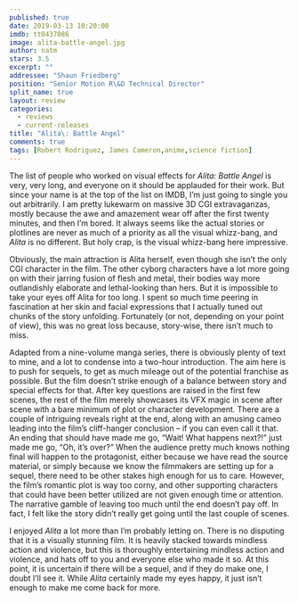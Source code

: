 ```yaml
---
published: true
date: 2019-03-13 10:20:00
imdb: tt0437086
image: alita-battle-angel.jpg
author: natm
stars: 3.5
excerpt: ""
addressee: "Shaun Friedberg"
position: "Senior Motion R\&D Technical Director"
split_name: true
layout: review
categories: 
  - reviews
  - current-releases
title: "Alita\: Battle Angel"
comments: true
tags: [Robert Rodriguez, James Cameron,anime,science fiction]
---
```

The list of people who worked on visual effects for _Alita: Battle Angel_ is very, very long, and everyone on it should be applauded for their work. But since your name is at the top of the list on IMDB, I’m just going to single you out arbitrarily. I am pretty lukewarm on massive 3D CGI extravaganzas, mostly because the awe and amazement wear off after the first twenty minutes, and then I’m bored. It always seems like the actual stories or plotlines are never as much of a priority as all the visual whizz-bang, and _Alita_ is no different. But holy crap, is the visual whizz-bang here impressive. 

Obviously, the main attraction is Alita herself, even though she isn’t the only CGI character in the film. The other cyborg characters have a lot more going on with their jarring fusion of flesh and metal, their bodies way more outlandishly elaborate and lethal-looking than hers. But it is impossible to take your eyes off Alita for too long. I spent so much time peering in fascination at her skin and facial expressions that I actually tuned out chunks of the story unfolding. Fortunately (or not, depending on your point of view), this was no great loss because, story-wise, there isn’t much to miss. 

Adapted from a nine-volume manga series, there is obviously plenty of text to mine, and a lot to condense into a two-hour introduction. The aim here is to push for sequels, to get as much mileage out of the potential franchise as possible. But the film doesn’t strike enough of a balance between story and special effects for that.  After key questions are raised in the first few scenes, the rest of the film merely showcases its VFX magic in scene after scene with a bare minimum of plot or character development. There are a couple of intriguing reveals right at the end, along with an amusing cameo leading into the film’s cliff-hanger conclusion – if you can even call it that. An ending that should have made me go, “Wait! What happens next?!” just made me go, “Oh, it’s over?” When the audience pretty much knows nothing final will happen to the protagonist, either because we have read the source material, or simply because we know the filmmakers are setting up for a sequel, there need to be other stakes high enough for us to care. However, the film’s romantic plot is way too corny, and other supporting characters that could have been better utilized are not given enough time or attention. The narrative gamble of leaving too much until the end doesn’t pay off. In fact, I felt like the story didn’t really get going until the last couple of scenes. 

I enjoyed _Alita_ a lot more than I’m probably letting on. There is no disputing that it is a visually stunning film. It is heavily stacked towards mindless action and violence, but this is thoroughly entertaining mindless action and violence, and hats off to you and everyone else who made it so. At this point, it is uncertain if there will be a sequel, and if they do make one, I doubt I’ll see it. While _Alita_ certainly made my eyes happy, it just isn’t enough to make me come back for more. 